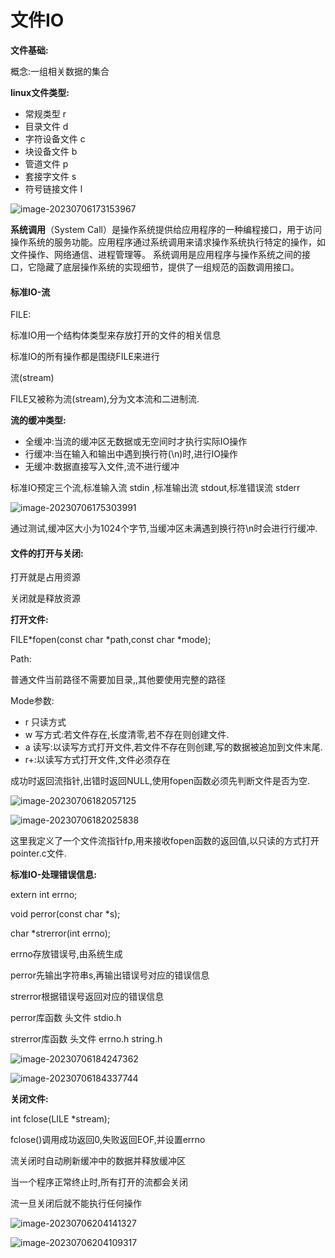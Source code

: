 # 文件IO

**文件基础:**

概念:一组相关数据的集合

**linux文件类型:**

- 常规类型 r
- 目录文件 d
- 字符设备文件 c
- 块设备文件 b
- 管道文件 p
- 套接字文件 s
- 符号链接文件 l



![image-20230706173153967](D:\Git\git-space\linux学习\imgs\image-20230706173153967.png)

**系统调用**（System Call）是操作系统提供给应用程序的一种编程接口，用于访问操作系统的服务功能。应用程序通过系统调用来请求操作系统执行特定的操作，如文件操作、网络通信、进程管理等。
系统调用是应用程序与操作系统之间的接口，它隐藏了底层操作系统的实现细节，提供了一组规范的函数调用接口。



#### 标准IO-流

FILE:

标准IO用一个结构体类型来存放打开的文件的相关信息

标准IO的所有操作都是围绕FILE来进行

流(stream)

FILE又被称为流(stream),分为文本流和二进制流.

**流的缓冲类型:**

- 全缓冲:当流的缓冲区无数据或无空间时才执行实际IO操作
- 行缓冲:当在输入和输出中遇到换行符(\n)时,进行IO操作
- 无缓冲:数据直接写入文件,流不进行缓冲

标准IO预定三个流,标准输入流 stdin ,标准输出流 stdout,标准错误流 stderr

![image-20230706175303991](D:\Git\git-space\linux学习\imgs\image-20230706175303991.png)

通过测试,缓冲区大小为1024个字节,当缓冲区未满遇到换行符\n时会进行行缓冲.





#### 文件的打开与关闭:

打开就是占用资源

关闭就是释放资源

**打开文件:**

FILE*fopen(const char *path,const char *mode);

Path:

普通文件当前路径不需要加目录,,其他要使用完整的路径

Mode参数:

- r 只读方式 
- w 写方式:若文件存在,长度清零,若不存在则创建文件.
-  a 读写:以读写方式打开文件,若文件不存在则创建,写的数据被追加到文件末尾.
- r+:以读写方式打开文件,文件必须存在

成功时返回流指针,出错时返回NULL,使用fopen函数必须先判断文件是否为空.



![image-20230706182057125](D:\Git\git-space\linux学习\imgs\image-20230706182057125.png)

![image-20230706182025838](D:\Git\git-space\linux学习\imgs\image-20230706182025838.png)

这里我定义了一个文件流指针fp,用来接收fopen函数的返回值,以只读的方式打开pointer.c文件.

**标准IO-处理错误信息:**

extern int errno;

void perror(const char *s);

char *strerror(int errno);

errno存放错误号,由系统生成

perror先输出字符串s,再输出错误号对应的错误信息

strerror根据错误号返回对应的错误信息

perror库函数 头文件 stdio.h

strerror库函数 头文件 errno.h string.h



![image-20230706184247362](D:\Git\git-space\linux学习\imgs\image-20230706184247362.png)

![image-20230706184337744](D:\Git\git-space\linux学习\imgs\image-20230706184337744.png)

**关闭文件:**

int fclose(LILE *stream);

fclose()调用成功返回0,失败返回EOF,并设置errno

流关闭时自动刷新缓冲中的数据并释放缓冲区

当一个程序正常终止时,所有打开的流都会关闭

流一旦关闭后就不能执行任何操作

![image-20230706204141327](D:\Git\git-space\linux学习\imgs\image-20230706204141327.png)

![image-20230706204109317](D:\Git\git-space\linux学习\imgs\image-20230706204109317.png)

